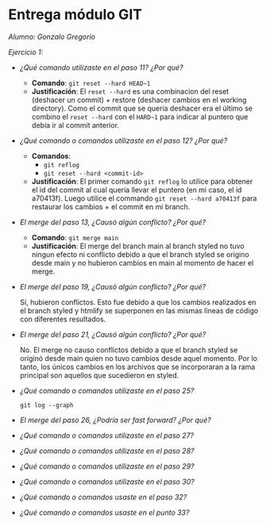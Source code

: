 # Entrega módulo GIT

*Alumno: Gonzalo Gregorio*

*Ejercicio 1:*

- *¿Qué comando utilizaste en el paso 11? ¿Por qué?*

    - **Comando**: `git reset --hard HEAD~1` 
    - **Justificación**: El `reset --hard` es una combinacion del reset (deshacer un commit) + restore (deshacer cambios en el working directory). Como el commit que se quería deshacer era el último se combino el `reset --hard` con el `HARD~1` para indicar al puntero que debía ir al commit anterior.

- *¿Qué comando o comandos utilizaste en el paso 12? ¿Por qué?*

    - **Comandos**: 
      - `git reflog` 
      - `git reset --hard <commit-id>` 
    - **Justificación**: El primer comando `git reflog` lo utilice para obtener el id del commit al cual queria llevar el puntero (en mi caso, el id a70413f). Luego utilice el commando `git reset --hard a70413f` para restaurar los cambios + el commit en mi branch.

- *El merge del paso 13, ¿Causó algún conflicto? ¿Por qué?*

    - **Comando**: `git merge main`
    - **Justificación**: El merge del branch main al branch styled no tuvo ningun efecto ni conflicto debido a que el branch styled se origino desde main y no hubieron cambios en main al momento de hacer el merge.

- *El merge del paso 19, ¿Causó algún conflicto? ¿Por qué?*

    Sí, hubieron conflictos. Esto fue debido a que los cambios realizados en el branch styled y htmlify se superponen en las mismas líneas de código con diferentes resultados. 

- *El merge del paso 21, ¿Causó algún conflicto? ¿Por qué?*

    No. El merge no causo conflictos debido a que el branch styled se originó desde main quien no tuvo cambios desde aquel momento. Por lo tanto, los únicos cambios en los archivos que se incorporaran a la rama principal son aquellos que sucedieron en styled.

- *¿Qué comando o comandos utilizaste en el paso 25?*

    `git log --graph`

- *El merge del paso 26, ¿Podría ser fast forward? ¿Por qué?*



- *¿Qué comando o comandos utilizaste en el paso 27?*



- *¿Qué comando o comandos utilizaste en el paso 28?*



- *¿Qué comando o comandos utilizaste en el paso 29?*



- *¿Qué comando o comandos utilizaste en el paso 30?*



- *¿Qué comando o comandos usaste en el paso 32?*



- *¿Qué comando o comandos usaste en el punto 33?*


